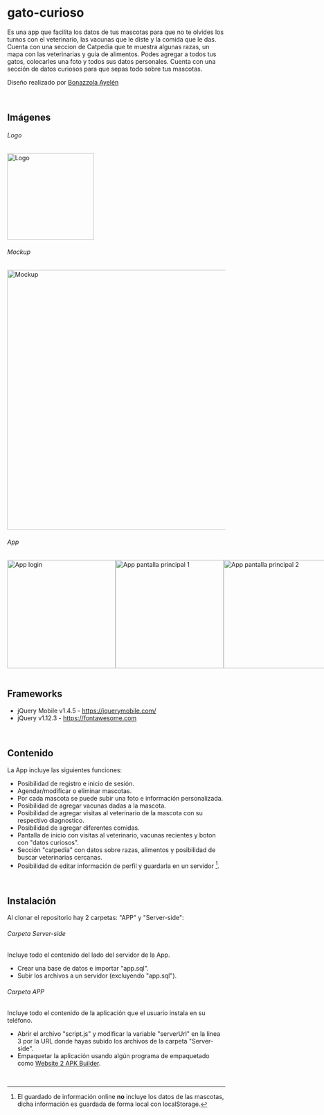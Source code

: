 # gato-curioso

Es una app que facilita los datos de tus mascotas para que no te olvides los turnos con el veterinario, las vacunas que le diste y la comida que le das. Cuenta con una seccion de Catpedia que te muestra algunas razas, un mapa con las veterinarias y guia de alimentos. Podes agregar a todos tus gatos, colocarles una foto y todos sus datos personales. Cuenta con una sección de datos curiosos para que sepas todo sobre tus mascotas.

Diseño realizado por <a href="https://www.behance.net/leveldesign2" target="_blank">Bonazzola Ayelén</a>

<br>

## Imágenes
###### Logo
<img alt="Logo" width="200" src="https://lh4.googleusercontent.com/nbECrK2T7H7riMAvXTx_P60jjjGi2Q7AS6bAMOYH-rhzCy1TJ1AlnCJiWy6Tz83GNb0=w2400">

###### Mockup

<img alt="Mockup" width="600" src="https://lh3.googleusercontent.com/PwR0ouJ-RPyrfuFG0brwFPTDn_ysRBlpPusDPzkRPKLgb8ZHwps9Qnr6Fnds5fZDQN0=w2400">

###### App

<div style="display: flex;">
<img alt="App login" width="250" src="https://lh4.googleusercontent.com/XqndT4xihi6q2lvM9saKenbpNA3S8za-mwNpC-4XQoKL11lzrp8NEvB7jyKZKSSzdlM=w2400">
<img alt="App pantalla principal 1" width="250" src="https://lh4.googleusercontent.com/zTf-tzwJW6qfdA4OR8gzc9_k56HEgfIiMxBMvzdOKpul9rQFRkLK5VE5VEr4ec8qOlQ=w2400">
<img alt="App pantalla principal 2" width="250" src="https://lh6.googleusercontent.com/0lo6CiQkLc2Ej5cqn1UMZ-d40hApVJrvUQFhKmLmd7R948SAwOpoRi1zOmIRd3yMRrQ=w2400">
<img alt="App pantalla principal 3" width="250" src="https://lh6.googleusercontent.com/IdvjPK0woFVJqQRSo42Tc1Ch7neUsKXuyw0YqlSkd68oC68aOc00O7rJO2AviDfu2Ec=w2400">
<img alt="App" width="250" src="https://lh6.googleusercontent.com/goAWJykJTBt0U06uq9ymTcgG1TFWxY-5uhR1NW4bO1xU67f4iYOFzts6B27wiv7adZo=w2400">
<img alt="App" width="250" src="https://lh4.googleusercontent.com/gI-Ogt62quN45DSYePQSm_6lKpg0qE7JgXpZ8uNeWpOhOz1njYzGBlt0PEpkHAIf-fM=w2400">

</div>

<br>

## Frameworks
* jQuery Mobile v1.4.5 - https://jquerymobile.com/
* jQuery v1.12.3 - https://fontawesome.com

<br>

## Contenido
La App incluye las siguientes funciones:
* Posibilidad de registro e inicio de sesión.
* Agendar/modificar o eliminar mascotas.
* Por cada mascota se puede subir una foto e información personalizada.
* Posibilidad de agregar vacunas dadas a la mascota.
* Posibilidad de agregar visitas al veterinario de la mascota con su respectivo diagnostico.
* Posibilidad de agregar diferentes comidas.
* Pantalla de inicio con visitas al veterinario, vacunas recientes y boton con "datos curiosos".
* Sección "catpedia" con datos sobre razas, alimentos y posibilidad de buscar veterinarias cercanas.
* Posibilidad de editar información de perfil y guardarla en un servidor [^1].

<br>

## Instalación
Al clonar el repositorio hay 2 carpetas: "APP" y "Server-side":

###### Carpeta Server-side
Incluye todo el contenido del lado del servidor de la App.

* Crear una base de datos e importar "app.sql".
* Subir los archivos a un servidor (excluyendo "app.sql").

###### Carpeta APP
Incluye todo el contenido de la aplicación que el usuario instala en su teléfono.

* Abrir el archivo "script.js" y modificar la variable "serverUrl" en la linea 3 por la URL donde hayas subido los archivos de la carpeta "Server-side".
* Empaquetar la aplicación usando algún programa de empaquetado como <a href="https://websitetoapk.com/" target="_blank">Website 2 APK Builder</a>.

<br>

[^1]: El guardado de información online **no** incluye los datos de las mascotas, dicha información es guardada de forma local con localStorage.
